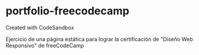 # portfolio-freecodecamp
Created with CodeSandbox

Ejercicio de una página estática para lograr la certificación de "Diseño Web Responsivo" de freeCodeCamp

